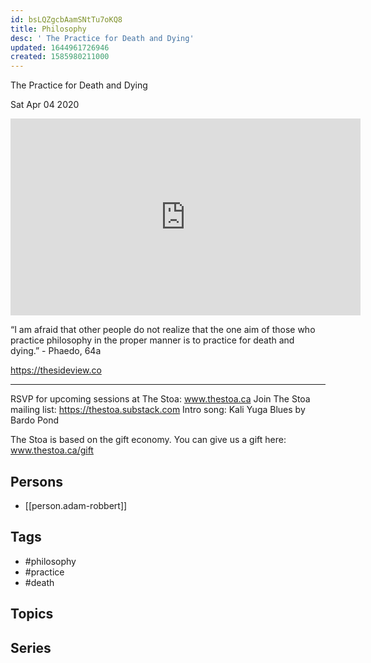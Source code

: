 ```yaml
---
id: bsLQZgcbAamSNtTu7oKQ8
title: Philosophy
desc: ' The Practice for Death and Dying'
updated: 1644961726946
created: 1585980211000
---
```



 The Practice for Death and Dying

Sat Apr 04 2020

<iframe width="560" height="315" src="https://www.youtube.com/embed/CxC5urbBNis" title="Philosophy: The Practice for Death and Dying w/ Adam Robbert" frameborder="0" allow="accelerometer; autoplay; clipboard-write; encrypted-media; gyroscope; picture-in-picture" allowfullscreen ></iframe>

“I am afraid that other people do not realize that the one aim of those who practice philosophy in the proper manner is to practice for death and dying.”  - Phaedo, 64a

https://thesideview.co

***

RSVP for upcoming sessions at The Stoa: www.thestoa.ca
Join The Stoa mailing list: https://thestoa.substack.com
Intro song: Kali Yuga Blues by Bardo Pond

The Stoa is based on the gift economy. You can give us a gift here: www.thestoa.ca/gift

## Persons

- [[person.adam-robbert]]

## Tags

- #philosophy
- #practice
- #death

## Topics



## Series



